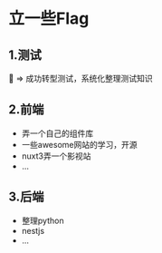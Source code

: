 # 立一些Flag

## 1.测试

💪  =>  成功转型测试，系统化整理测试知识

## 2.前端

- 弄一个自己的组件库
- 一些awesome网站的学习，开源
- nuxt3弄一个影视站
- ...

## 3.后端

- 整理python
- nestjs
- ...